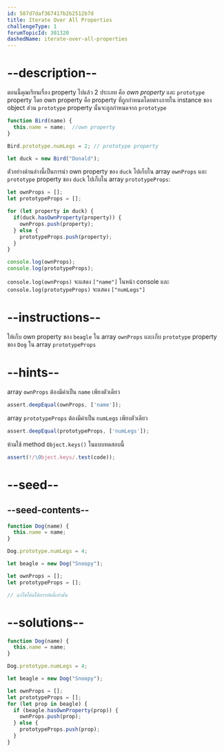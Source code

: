 ```yaml
---
id: 587d7daf367417b2b2512b7d
title: Iterate Over All Properties
challengeType: 1
forumTopicId: 301320
dashedName: iterate-over-all-properties
---
```


# --description--

ตอนนี้คุณเรียนเรื่อง property ไปแล้ว 2 ประเภท คือ <dfn>own property</dfn> และ `prototype` property 
โดย own property คือ property ที่ถูกกำหนดโดยตรงภายใน instance ของ object ส่วน `prototype` property นั้นจะถูกกำหนดจาก `prototype`

```js
function Bird(name) {
  this.name = name;  //own property
}

Bird.prototype.numLegs = 2; // prototype property

let duck = new Bird("Donald");
```

ตัวอย่างด้านล่างนี้เป็นการนำ own property ของ `duck` ไปเก็บใน array `ownProps` และ `prototype` property ของ `duck` ไปเก็บใน array `prototypeProps`:

```js
let ownProps = [];
let prototypeProps = [];

for (let property in duck) {
  if(duck.hasOwnProperty(property)) {
    ownProps.push(property);
  } else {
    prototypeProps.push(property);
  }
}

console.log(ownProps);
console.log(prototypeProps);
```

`console.log(ownProps)` จะแสดง `["name"]` ในหน้า console และ `console.log(prototypeProps)` จะแสดง `["numLegs"]`

# --instructions--

ให้เก็บ own property ของ `beagle` ใน array `ownProps` และเก็บ `prototype` property ของ `Dog` ใน array `prototypeProps`

# --hints--

array `ownProps` ต้องมีค่าเป็น `name` เพียงตัวเดียว

```js
assert.deepEqual(ownProps, ['name']);
```

array `prototypeProps` ต้องมีค่าเป็น `numLegs` เพียงตัวเดียว

```js
assert.deepEqual(prototypeProps, ['numLegs']);
```

ห้ามใช้ method `Object.keys()` ในแบบทดสอบนี้

```js
assert(!/\Object.keys/.test(code));
```

# --seed--

## --seed-contents--

```js
function Dog(name) {
  this.name = name;
}

Dog.prototype.numLegs = 4;

let beagle = new Dog("Snoopy");

let ownProps = [];
let prototypeProps = [];

// แก้ไขโค้ดใต้บรรทัดนี้เท่านั้น
```

# --solutions--

```js
function Dog(name) {
  this.name = name;
}

Dog.prototype.numLegs = 4;

let beagle = new Dog("Snoopy");

let ownProps = [];
let prototypeProps = [];
for (let prop in beagle) {
  if (beagle.hasOwnProperty(prop)) {
    ownProps.push(prop);
  } else {
    prototypeProps.push(prop);
  }
}
```
